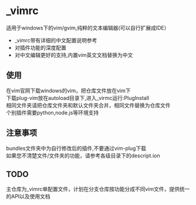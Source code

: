# _vimrc

适用于windows下的vim/gvim,纯粹的文本编辑器(可以自行扩展成IDE）

+ _vimrc带有详细的中文配置说明参考   
+ 对插件功能的深度配置  
+ 对中文编辑更好的支持,内置vim英文文档替换为中文  

## 使用

在vim官网下载windows的vim，把仓库文件放在vim下  
下载plug-vim放在autoload目录下,进入_virmc运行:PlugInstall  
相同文件夹请把仓库文件夹和默认文件夹合并，相同文件替换为仓库文件  
个别插件需要python,node.js等环境支持   

## 注意事项

bundles文件夹中为自行修改后的插件,不要通过vim-plug下载  
如果您不清楚文件/文件夹的功能，请参考各级目录下的descript.ion  

## TODO

主仓库为_vimrc单配置文件，计划在分支仓库按功能分成不同vim文件，提供统一的API以及使用文档
